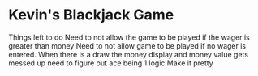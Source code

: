 # Kevin's Blackjack Game


Things left to do
Need to not allow the game to be played if the wager is greater than money
Need to not allow game to be played if no wager is entered.
When there is a draw the money display and money value gets messed up
need to figure out ace being 1 logic
Make it pretty
